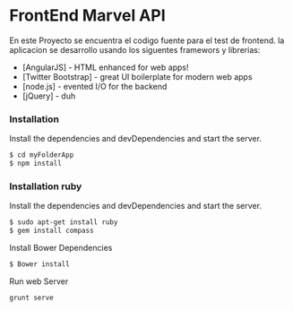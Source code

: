 # FrontEnd Marvel API
En este Proyecto se encuentra el codigo fuente para el test de frontend. la aplicacion se desarrollo usando los siguentes framewors y librerias:

* [AngularJS] - HTML enhanced for web apps!
* [Twitter Bootstrap] - great UI boilerplate for modern web apps
* [node.js] - evented I/O for the backend
* [jQuery] - duh

### Installation
Install the dependencies and devDependencies and start the server.

```sh
$ cd myFolderApp
$ npm install 
```

### Installation ruby
Install the dependencies and devDependencies and start the server.

```sh
$ sudo apt-get install ruby
$ gem install compass
```

Install Bower Dependencies

```sh
$ Bower install
```

Run web Server

```
grunt serve
```
